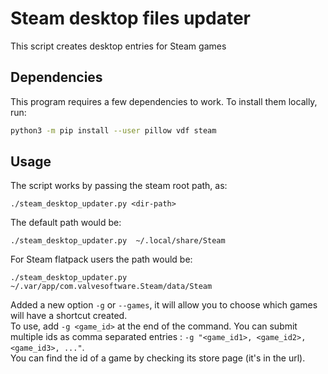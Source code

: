 # Steam desktop files updater
This script creates desktop entries for Steam games

## Dependencies

This program requires a few dependencies to work.
To install them locally, run:

```bash
python3 -m pip install --user pillow vdf steam
```

## Usage

The script works by passing the steam root path, as:
```
./steam_desktop_updater.py <dir-path>
```
The default path would be:
```
./steam_desktop_updater.py  ~/.local/share/Steam
```
For Steam flatpack users the path would be:
```
./steam_desktop_updater.py ~/.var/app/com.valvesoftware.Steam/data/Steam
```

Added a new option `-g` or `--games`, it will allow you to choose which games will have a shortcut created.</br>
To use, add `-g <game_id>` at the end of the command. You can submit multiple ids as comma separated entries : `-g "<game_id1>, <game_id2>, <game_id3>, ..."`.</br>
You can find the id of a game by checking its store page (it's in the url).